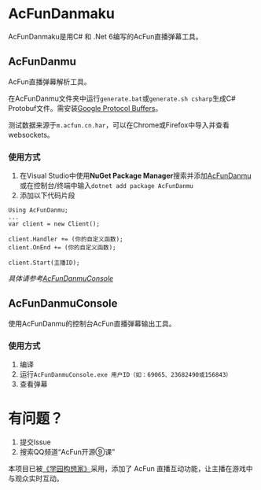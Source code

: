 # AcFunDanmaku
AcFunDanmaku是用C# 和 .Net 6编写的AcFun直播弹幕工具。

## AcFunDanmu 
AcFun直播弹幕解析工具。

在AcFunDanmu文件夹中运行`generate.bat`或`generate.sh csharp`生成C# Protobuf文件。需安装[Google Protocol Buffers](https://github.com/protocolbuffers/protobuf/releases/tag/v25.0)。

测试数据来源于`m.acfun.cn.har`，可以在Chrome或Firefox中导入并查看websockets。

### 使用方式
1. 在Visual Studio中使用**NuGet Package Manager**搜索并添加[AcFunDanmu](https://www.nuget.org/packages/AcFunDanmu)或在控制台/终端中输入`dotnet add package AcFunDanmu`
2. 添加以下代码片段
```
Using AcFunDanmu;
...
var client = new Client();

client.Handler += (你的自定义函数);
client.OnEnd += (你的自定义函数);

client.Start(主播ID);
```
*具体请参考[AcFunDanmuConsole](https://github.com/wpscott/AcFunDanmaku/tree/master/AcFunDanmuConsole)*

## AcFunDanmuConsole
使用AcFunDanmu的控制台AcFun直播弹幕输出工具。
### 使用方式
1. 编译
2. 运行`AcFunDanmuConsole.exe 用户ID（如：69065、23682490或156843）`
3. 查看弹幕

# 有问题？
1. 提交Issue
2. 搜索QQ频道“AcFun开源⑨课”

本项目已被[《学园构想家》](https://store.steampowered.com/app/1937500)采用，添加了 AcFun 直播互动功能，让主播在游戏中与观众实时互动。
